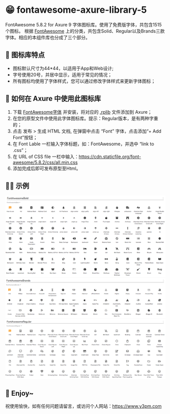 # 😁 fontawesome-axure-library-5
FontAwesome 5.8.2 for Axure 9 字体图标库。使用了免费版字体，共包含1515个图标。
根据 [FontAwesome](https://fontawesome.com/) 上的分类，共包含Solid、Regular以及Brands三款字体。相应的本组件库也分成了三个部分。

## 🎉 图标库特点
* 图标默认尺寸为44\*44，以适用于App和Web设计;
* 字号使用20号，并居中显示，适用于常见的情况；
* 所有图标均使用了字体样式，您可以通过修改字体样式来更新字体图标；

## 🎊 如何在 Axure 中使用此图标库
1. 下载 [FontAwesome字体](./FontAwesome_Free_5.8.2/) 并安装，将对应的 [.rplib](./Axure9_Library_5.8.2/) 文件添加到 Axure；
2. 在您的原型文件中使用此字体图标库。提示：Regular版本，是有两种字重的；
3. 点击 发布 > 生成 HTML 文档, 在弹窗中点击 “Font” 字体，点击添加“+ Add Font”按钮；
4. 在 Font Lable 一栏输入字体标题，如：FontAwesome，并选中 “link to .css”；
5. 在 URL of CSS file 一栏中输入：https://cdn.staticfile.org/font-awesome/5.8.2/css/all.min.css
6. 添加完成后即可发布原型至Html。

## 🏄‍♂️ 示例
![fontawesome-axure-library-5](./Images/solid.png)
![fontawesome-axure-library-5](./Images/brands.png)
![fontawesome-axure-library-5](./Images/regular.png)

## 🍻 Enjoy~
祝使用愉快，如有任何问题请留言，或访问个人网站：https://www.y3pm.com
